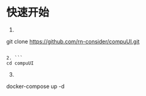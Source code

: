 # 快速开始

1. ```
  git clone https://github.com/rn-consider/compuUI.git
  ```
  
2. ```
  cd compuUI
  ```
  
3. ```
  docker-compose up -d
  ```